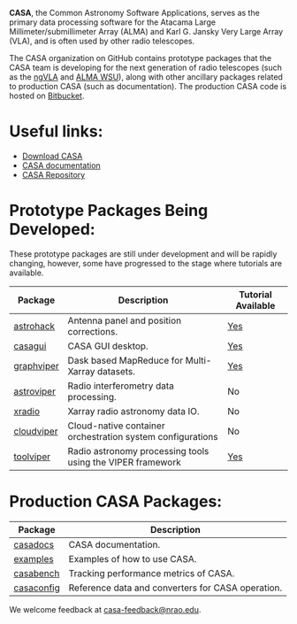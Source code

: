 **CASA**, the Common Astronomy Software Applications, serves as the primary data processing software for the Atacama Large Millimeter/submillimeter Array (ALMA) and Karl G. Jansky Very Large Array (VLA), and is often used by other radio telescopes. 

The CASA organization on GitHub contains prototype packages that the CASA team is developing for the next generation of radio telescopes (such as the [ngVLA](https://ngvla.nrao.edu/) and [ALMA WSU](https://science.nrao.edu/facilities/alma/science_sustainability/wideband-sensitivity-upgrade)), along with other ancillary packages related to production CASA (such as documentation). The production CASA code is hosted on [Bitbucket](https://open-bitbucket.nrao.edu/projects/CASA/repos/casa6/browse).

# Useful links:
- [Download CASA](https://casa.nrao.edu/casa_obtaining.shtml)
- [CASA documentation](https://casadocs.readthedocs.io/en/stable/)
- [CASA Repository](https://open-bitbucket.nrao.edu/projects/CASA/repos/casa6/browse)

# Prototype Packages Being Developed:
These prototype packages are still under development and will be rapidly changing, however, some have progressed to the stage where tutorials are available.

| Package  | Description | Tutorial Available |
| -------------------------------------------------------------------------------------------------------------- | ----------------------------------------------- | ------------------ |
| [astrohack](https://github.com/casangi/astrohack)  | Antenna panel and position corrections.                   | [Yes](https://astrohack.readthedocs.io/en/stable/tutorial_vla.html)|
| [casagui](https://github.com/casangi/casagui)      | CASA GUI desktop.                                         | [Yes](https://github.com/casangi/casagui)|
| [graphviper](https://github.com/casangi/graphviper)| Dask based MapReduce for Multi-Xarray datasets.           | [Yes](https://graphviper.readthedocs.io/en/latest/graph_building_tutorial.html)|
| [astroviper](https://github.com/casangi/astroviper)| Radio interferometry data processing.                     | No |
| [xradio](https://github.com/casangi/xradio)        | Xarray radio astronomy data IO.                           | No |
| [cloudviper](https://github.com/casangi/cloudviper)| Cloud-native container orchestration system configurations| No |
| [toolviper](https://github.com/casangi/graphviper) | Radio astronomy processing tools using the VIPER framework| [Yes](https://github.com/casangi/toolviper)

# Production CASA Packages:

| Package                                                                                      | Description                                          |
| -------------------------------------------------------------------------------------------- | ---------------------------------------------------- |
| [](https://github.com/casangi/casadocs)[casadocs](https://github.com/casangi/casadocs)       | CASA documentation. |
| [](https://github.com/casangi/examples)[examples](https://github.com/casangi/examples)       | Examples of how to use CASA.                          |
| [](https://github.com/casangi/casabench)[casabench](https://github.com/casangi/casabench)    | Tracking performance metrics of CASA.                 |
| [](https://github.com/casangi/casaconfig)[casaconfig](https://github.com/casangi/casaconfig) | Reference data and converters for CASA operation.     |

We welcome feedback at [casa-feedback@nrao.edu](casa-feedback@nrao.edu).
